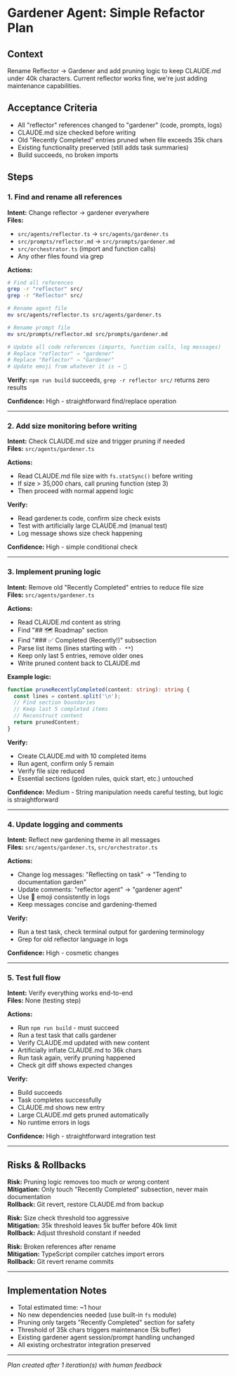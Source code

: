 # Gardener Agent: Simple Refactor Plan

## Context
Rename Reflector → Gardener and add pruning logic to keep CLAUDE.md under 40k characters. Current reflector works fine, we're just adding maintenance capabilities.

## Acceptance Criteria
- All "reflector" references changed to "gardener" (code, prompts, logs)
- CLAUDE.md size checked before writing
- Old "Recently Completed" entries pruned when file exceeds 35k chars
- Existing functionality preserved (still adds task summaries)
- Build succeeds, no broken imports

## Steps

### 1. Find and rename all references
**Intent:** Change reflector → gardener everywhere  
**Files:** 
- `src/agents/reflector.ts` → `src/agents/gardener.ts`
- `src/prompts/reflector.md` → `src/prompts/gardener.md`
- `src/orchestrator.ts` (import and function calls)
- Any other files found via grep

**Actions:**
```bash
# Find all references
grep -r "reflector" src/
grep -r "Reflector" src/

# Rename agent file
mv src/agents/reflector.ts src/agents/gardener.ts

# Rename prompt file
mv src/prompts/reflector.md src/prompts/gardener.md

# Update all code references (imports, function calls, log messages)
# Replace "reflector" → "gardener"
# Replace "Reflector" → "Gardener"
# Update emoji from whatever it is → 🌱
```

**Verify:** `npm run build` succeeds, `grep -r reflector src/` returns zero results

**Confidence:** High - straightforward find/replace operation

---

### 2. Add size monitoring before writing
**Intent:** Check CLAUDE.md size and trigger pruning if needed  
**Files:** `src/agents/gardener.ts`

**Actions:**
- Read CLAUDE.md file size with `fs.statSync()` before writing
- If size > 35,000 chars, call pruning function (step 3)
- Then proceed with normal append logic

**Verify:** 
- Read gardener.ts code, confirm size check exists
- Test with artificially large CLAUDE.md (manual test)
- Log message shows size check happening

**Confidence:** High - simple conditional check

---

### 3. Implement pruning logic
**Intent:** Remove old "Recently Completed" entries to reduce file size  
**Files:** `src/agents/gardener.ts`

**Actions:**
- Read CLAUDE.md content as string
- Find "## 🗺️ Roadmap" section
- Find "### ✅ Completed (Recently!)" subsection
- Parse list items (lines starting with `- **`)
- Keep only last 5 entries, remove older ones
- Write pruned content back to CLAUDE.md

**Example logic:**
```typescript
function pruneRecentlyCompleted(content: string): string {
  const lines = content.split('\n');
  // Find section boundaries
  // Keep last 5 completed items
  // Reconstruct content
  return prunedContent;
}
```

**Verify:**
- Create CLAUDE.md with 10 completed items
- Run agent, confirm only 5 remain
- Verify file size reduced
- Essential sections (golden rules, quick start, etc.) untouched

**Confidence:** Medium - String manipulation needs careful testing, but logic is straightforward

---

### 4. Update logging and comments
**Intent:** Reflect new gardening theme in all messages  
**Files:** `src/agents/gardener.ts`, `src/orchestrator.ts`

**Actions:**
- Change log messages: "Reflecting on task" → "Tending to documentation garden"
- Update comments: "reflector agent" → "gardener agent"
- Use 🌱 emoji consistently in logs
- Keep messages concise and gardening-themed

**Verify:** 
- Run a test task, check terminal output for gardening terminology
- Grep for old reflector language in logs

**Confidence:** High - cosmetic changes

---

### 5. Test full flow
**Intent:** Verify everything works end-to-end  
**Files:** None (testing step)

**Actions:**
- Run `npm run build` - must succeed
- Run a test task that calls gardener
- Verify CLAUDE.md updated with new content
- Artificially inflate CLAUDE.md to 36k chars
- Run task again, verify pruning happened
- Check git diff shows expected changes

**Verify:** 
- Build succeeds
- Task completes successfully
- CLAUDE.md shows new entry
- Large CLAUDE.md gets pruned automatically
- No runtime errors in logs

**Confidence:** High - straightforward integration test

---

## Risks & Rollbacks

**Risk:** Pruning logic removes too much or wrong content  
**Mitigation:** Only touch "Recently Completed" subsection, never main documentation  
**Rollback:** Git revert, restore CLAUDE.md from backup

**Risk:** Size check threshold too aggressive  
**Mitigation:** 35k threshold leaves 5k buffer before 40k limit  
**Rollback:** Adjust threshold constant if needed

**Risk:** Broken references after rename  
**Mitigation:** TypeScript compiler catches import errors  
**Rollback:** Git revert rename commits

---

## Implementation Notes

- Total estimated time: ~1 hour
- No new dependencies needed (use built-in `fs` module)
- Pruning only targets "Recently Completed" section for safety
- Threshold of 35k chars triggers maintenance (5k buffer)
- Existing gardener agent session/prompt handling unchanged
- All existing orchestrator integration preserved

---
_Plan created after 1 iteration(s) with human feedback_

